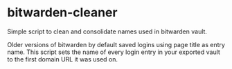 # bitwarden-cleaner
Simple script to clean and consolidate names used in bitwarden vault.

Older versions of bitwarden by default saved logins using page title as entry name. 
This script sets the name of every login entry in your exported vault to the first domain URL it was used on.
